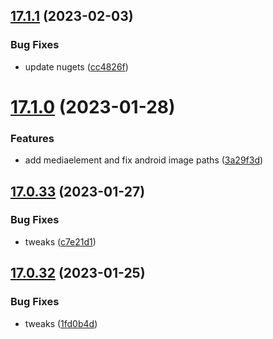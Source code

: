 ## [17.1.1](https://github.com/phandcock/GrampsView/compare/v17.1.0...v17.1.1) (2023-02-03)


### Bug Fixes

* update nugets ([cc4826f](https://github.com/phandcock/GrampsView/commit/cc4826f6b051427a65190c8f783bd391b7a81259))



# [17.1.0](https://github.com/phandcock/GrampsView/compare/v17.0.33...v17.1.0) (2023-01-28)


### Features

* add mediaelement and fix android image paths ([3a29f3d](https://github.com/phandcock/GrampsView/commit/3a29f3d0b27d57f18eeb7a3e13f144fd22a2001e))



## [17.0.33](https://github.com/phandcock/GrampsView/compare/v17.0.32...v17.0.33) (2023-01-27)


### Bug Fixes

* tweaks ([c7e21d1](https://github.com/phandcock/GrampsView/commit/c7e21d17b813a01c202cd37810c9e50d1f3af2f9))



## [17.0.32](https://github.com/phandcock/GrampsView/compare/v17.0.31...v17.0.32) (2023-01-25)


### Bug Fixes

* tweaks ([1fd0b4d](https://github.com/phandcock/GrampsView/commit/1fd0b4dbd1c02f197072090d3bfc7b51ff2a76c1))



